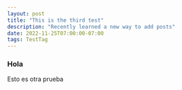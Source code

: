 ```yaml
---
layout: post
title: "This is the third test"
description: "Recently learned a new way to add posts"
date: 2022-11-25T07:00:00-07:00
tags: TestTag
---
```


### Hola
Esto es otra prueba